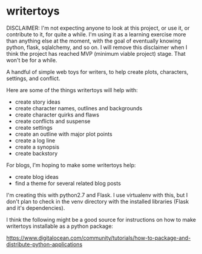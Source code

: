# writertoys

DISCLAIMER: I'm not expecting anyone to look at this project, or use it, or contribute to it, for
quite a while. I'm using it as a learning exercise more than anything else at the moment, with the
goal of eventually knowing python, flask, sqlalchemy, and so on. I will remove this disclaimer when
I think the project has reached MVP (minimum viable project) stage. That won't be for a while.

A handful of simple web toys for writers, to help create plots, characters, settings, and conflict.

Here are some of the things writertoys will help with:

* create story ideas
* create character names, outlines and backgrounds
* create character quirks and flaws
* create conflicts and suspense
* create settings
* create an outline with major plot points
* create a log line
* create a synopsis
* create backstory

For blogs, I'm hoping to make some writertoys help:

* create blog ideas
* find a theme for several related blog posts

I'm creating this with python2.7 and Flask. I use virtualenv with this, but I don't plan to
check in the venv directory with the installed libraries (Flask and it's dependencies).

I think the following might be a good source for instructions on how to make writertoys
installable as a python package:

https://www.digitalocean.com/community/tutorials/how-to-package-and-distribute-python-applications


